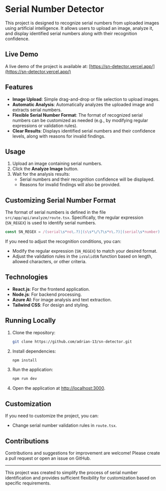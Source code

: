 # Serial Number Detector

This project is designed to recognize serial numbers from uploaded images using artificial intelligence. It allows users to upload an image, analyze it, and display identified serial numbers along with their recognition confidence.

## Live Demo
A live demo of the project is available at: [https://sn-detector.vercel.app/](https://sn-detector.vercel.app/)

## Features
- **Image Upload**: Simple drag-and-drop or file selection to upload images.
- **Automatic Analysis**: Automatically analyzes the uploaded image and extracts serial numbers.
- **Flexible Serial Number Format**: The format of recognized serial numbers can be customized as needed (e.g., by modifying regular expressions or validation rules).
- **Clear Results**: Displays identified serial numbers and their confidence levels, along with reasons for invalid findings.

## Usage
1. Upload an image containing serial numbers.
2. Click the **Analyze Image** button.
3. Wait for the analysis results:
   - Serial numbers and their recognition confidence will be displayed.
   - Reasons for invalid findings will also be provided.

## Customizing Serial Number Format
The format of serial numbers is defined in the file `src/app/api/analyze/route.tsx`. Specifically, the regular expression (`SN_REGEX`) is used to identify serial numbers.

```typescript
const SN_REGEX = /(serial\s*no\.?)|(s\s*\/\?\s*n\.?)|(serial\s*number)|(serial\s*#)|(sn:?)/i;
```

If you need to adjust the recognition conditions, you can:
- Modify the regular expression (`SN_REGEX`) to match your desired format.
- Adjust the validation rules in the `isValidSN` function based on length, allowed characters, or other criteria.

## Technologies
- **React.js**: For the frontend application.
- **Node.js**: For backend processing.
- **Azure AI**: For image analysis and text extraction.
- **Tailwind CSS**: For design and styling.

## Running Locally
1. Clone the repository:
   ```bash
   git clone https://github.com/adrian-13/sn-detector.git
   ```
2. Install dependencies:
   ```bash
   npm install
   ```
3. Run the application:
   ```bash
   npm run dev
   ```
4. Open the application at [http://localhost:3000](http://localhost:3000).

## Customization
If you need to customize the project, you can:
- Change serial number validation rules in `route.tsx`.

## Contributions
Contributions and suggestions for improvement are welcome! Please create a pull request or open an issue on GitHub.

---

This project was created to simplify the process of serial number identification and provides sufficient flexibility for customization based on specific requirements.
